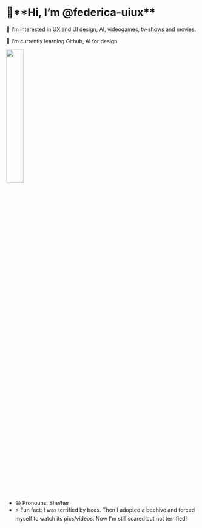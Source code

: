 <h1>👋**Hi, I’m @federica-uiux** </h1>

<p>👀 I’m interested in UX and UI design, AI, videogames, tv-shows and movies. <br>

🌱 I’m currently learning Github, AI for design </p>

<img src="https://cdn.memes.com/up/71558571535638926/i/1612078398956.jpg" width="30%"> 


- 😄 Pronouns: She/her
- ⚡ Fun fact: I was terrified by bees. Then I adopted a beehive and forced myself to watch its pics/videos. Now I'm still scared but not terrified!

<!---
federica-uiux/federica-uiux is a ✨ special ✨ repository because its `README.md` (this file) appears on your GitHub profile.
You can click the Preview link to take a look at your changes.
--->
